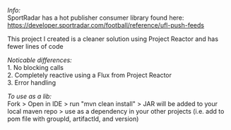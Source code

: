 *Info:*  
SportRadar has a hot publisher consumer library found here: https://developer.sportradar.com/football/reference/ufl-push-feeds

This project I created is a cleaner solution using Project Reactor and has fewer lines of code

*Noticable differences:*  
	1. No blocking calls  
	2. Completely reactive using a Flux from Project Reactor  
	3. Error handling  

*To use as a lib:*  
Fork > Open in IDE > run "mvn clean install" > JAR will be added to your local maven repo > use as a dependency in your other projects (i.e. add to pom file with groupId, artifactId, and version)

